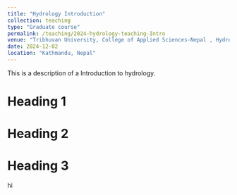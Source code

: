 ```yaml
---
title: "Hydrology Introduction"
collection: teaching
type: "Graduate course"
permalink: /teaching/2024-hydrology-teaching-Intro
venue: "Tribhuvan University, College of Applied Sciences-Nepal , Hydrology"
date: 2024-12-02
location: "Kathmandu, Nepal"
---
```


This is a description of a Introduction to hydrology.

Heading 1
======

Heading 2
======

Heading 3
======
hi
